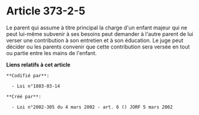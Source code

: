 # Article 373-2-5

Le parent qui assume à titre principal la charge d'un enfant majeur qui ne peut lui-même subvenir à ses besoins peut demander
à l'autre parent de lui verser une contribution à son entretien et à son éducation. Le juge peut décider ou les parents
convenir que cette contribution sera versée en tout ou partie entre les mains de l'enfant.

**Liens relatifs à cet article**

	**Codifié par**:

	  - Loi n°1803-03-14

	**Créé par**:

	  - Loi n°2002-305 du 4 mars 2002 - art. 6 () JORF 5 mars 2002
